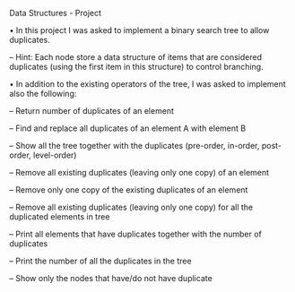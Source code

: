 Data Structures - Project

• In this project I was asked to implement a binary search tree to allow duplicates.

– Hint: Each node store a data structure of items that are
considered duplicates (using the first item in this structure) to
control branching.

• In addition to the existing operators of the tree, I was asked to implement also the
following: 

– Return number of duplicates of an element

– Find and replace all duplicates of an element A with element B

– Show all the tree together with the duplicates (pre-order, in-order,
post-order, level-order)

– Remove all existing duplicates (leaving only one copy) of an
element

– Remove only one copy of the existing duplicates of an element

– Remove all existing duplicates (leaving only one copy) for all the
duplicated elements in tree

– Print all elements that have duplicates together with the number of
duplicates

– Print the number of all the duplicates in the tree

– Show only the nodes that have/do not have duplicate
